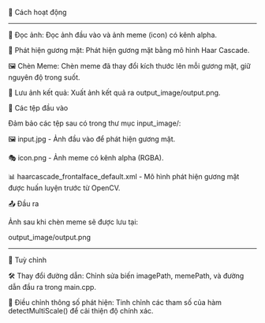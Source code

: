 📸 Cách hoạt động

---------------------------------------------------------------------------------------------------------------------

📂 Đọc ảnh: Đọc ảnh đầu vào và ảnh meme (icon) có kênh alpha.

👤 Phát hiện gương mặt: Phát hiện gương mặt bằng mô hình Haar Cascade.

🖼️ Chèn Meme: Chèn meme đã thay đổi kích thước lên mỗi gương mặt, giữ nguyên độ trong suốt.

💾 Lưu ảnh kết quả: Xuất ảnh kết quả ra output_image/output.png.

📁 Các tệp đầu vào

Đảm bảo các tệp sau có trong thư mục input_image/:

🖼️ input.jpg - Ảnh đầu vào để phát hiện gương mặt.

🎭 icon.png - Ảnh meme có kênh alpha (RGBA).

📊 haarcascade_frontalface_default.xml - Mô hình phát hiện gương mặt được huấn luyện trước từ OpenCV.

📤 Đầu ra

Ảnh sau khi chèn meme sẽ được lưu tại:

output_image/output.png

---------------------------------------------------------------------------------------------------------------------

🔧 Tuỳ chỉnh

🛠️ Thay đổi đường dẫn: Chỉnh sửa biến imagePath, memePath, và đường dẫn đầu ra trong main.cpp.

📏 Điều chỉnh thông số phát hiện: Tinh chỉnh các tham số của hàm detectMultiScale() để cải thiện độ chính xác.
